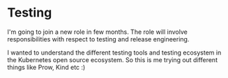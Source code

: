 # Testing

I'm going to join a new role in few months. The role will involve
responsibilities with respect to testing and release engineering.

I wanted to understand the different testing tools and testing ecosystem in the
Kubernetes open source ecosystem. So this is me trying out different things
like Prow, Kind etc :)
